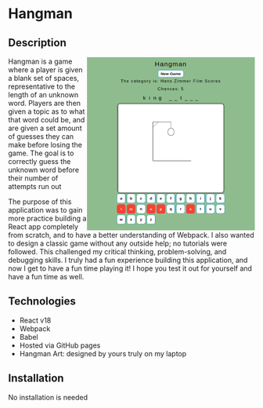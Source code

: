 # Hangman

## Description

<img align="right" width=343 height=353 src="src/assets/images/hangman-README.png">
<p align="left">Hangman is a game where a player is given a blank set of spaces,
representative to the length of an unknown word. Players are then
given a topic as to what that word could be, and are given a set
amount of guesses they can make before losing the game. The goal is
to correctly guess the unknown word before their number of attempts
run out</p>

<p>The purpose of this application was to gain more practice building a React app completely from scratch, and to have a better understanding of Webpack. I also wanted to design a classic game without any outside help; no tutorials were followed. This challenged my critical thinking, problem-solving, and debugging skills. I truly had a fun experience building this application, and now I get to have a fun time playing it! I hope you test it out for yourself and have a fun time as well.</p>

## Technologies

- React v18
- Webpack
- Babel
- Hosted via GitHub pages
- Hangman Art: designed by yours truly on my laptop

## Installation

No installation is needed
